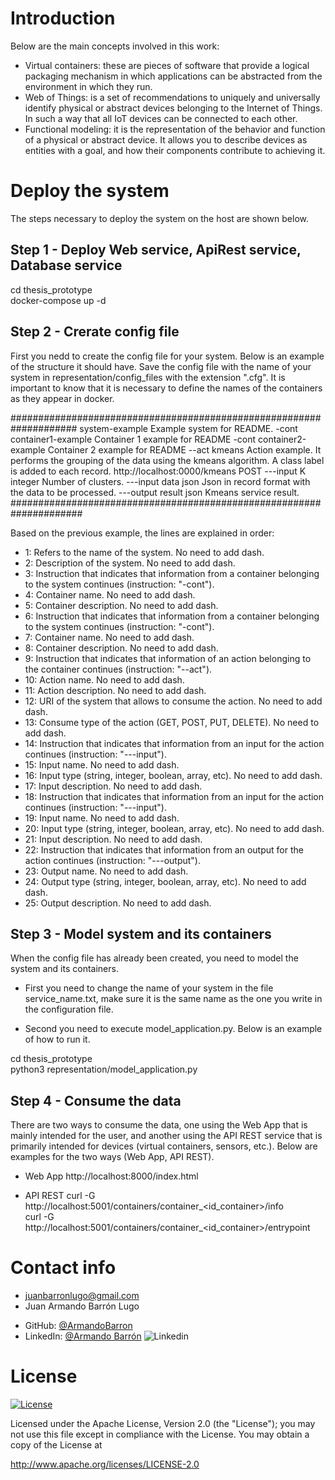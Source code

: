 # Introduction
Below are the main concepts involved in this work:
- Virtual containers: these are pieces of software that provide a logical packaging mechanism in which applications can be abstracted from the environment in which they run.
- Web of Things: is a set of recommendations to uniquely and universally identify physical or abstract devices belonging to the Internet of Things. In such a way that all IoT devices can be connected to each other.
- Functional modeling: it is the representation of the behavior and function of a physical or abstract device. It allows you to describe devices as entities with a goal, and how their components contribute to achieving it.

# Deploy the system
The steps necessary to deploy the system on the host are shown below.

## Step 1 - Deploy Web service, ApiRest service, Database service

cd thesis_prototype <br>
docker-compose up -d

## Step 2 - Crerate config file
First you nedd to create the config file for your system. Below is an example of the structure it should have. Save the config file with the name of your system in representation/config_files with the extension ".cfg". It is important to know that it is necessary to define the names of the containers as they appear in docker. <br>

####################################################################
system-example
Example system for README.
-cont
container1-example
Container 1 example for README
-cont
container2-example
Container 2 example for README
--act
kmeans
Action example. It performs the grouping of the data using the kmeans algorithm. A class label is added to each record.
http://localhost:0000/kmeans
POST
---input
K
integer
Number of clusters.
---input
data
json
Json in record format with the data to be processed.
---output
result
json
Kmeans service result.
#####################################################################

Based on the previous example, the lines are explained in order:
- 1: Refers to the name of the system. No need to add dash.
- 2: Description of the system. No need to add dash.
- 3: Instruction that indicates that information from a container belonging to the system continues (instruction: "-cont").
- 4: Container name. No need to add dash.
- 5: Container description. No need to add dash.
- 6: Instruction that indicates that information from a container belonging to the system continues (instruction: "-cont").
- 7: Container name. No need to add dash.
- 8: Container description. No need to add dash.
- 9: Instruction that indicates that information of an action belonging to the container continues (instruction: "--act").
- 10: Action name. No need to add dash.
- 11: Action description. No need to add dash.
- 12: URI of the system that allows to consume the action. No need to add dash.
- 13: Consume type of the action (GET, POST, PUT, DELETE). No need to add dash.
- 14: Instruction that indicates that information from an input for the action continues (instruction: "---input").
- 15: Input name. No need to add dash.
- 16: Input type (string, integer, boolean, array, etc). No need to add dash.
- 17: Input description. No need to add dash.
- 18: Instruction that indicates that information from an input for the action continues (instruction: "---input").
- 19: Input name. No need to add dash.
- 20: Input type (string, integer, boolean, array, etc). No need to add dash.
- 21: Input description. No need to add dash.
- 22: Instruction that indicates that information from an output for the action continues (instruction: "---output").
- 23: Output name. No need to add dash.
- 24: Output type (string, integer, boolean, array, etc). No need to add dash.
- 25: Output description. No need to add dash.

## Step 3 - Model system and its containers
When the config file has already been created, you need to model the system and its containers. <br>

- First you need to change the name of your system in the file service_name.txt, make sure it is the same name as the one you write in the configuration file. <br>

- Second you need to execute model_application.py. Below is an example of how to run it.

cd thesis_prototype <br>
python3 representation/model_application.py <br>

## Step 4 - Consume the data
There are two ways to consume the data, one using the Web App that is mainly intended for the user, and another using the API REST service that is primarily intended for devices (virtual containers, sensors, etc.). Below are examples for the two ways (Web App, API REST). <br>

* Web App
http://localhost:8000/index.html 

* API REST
curl -G http://localhost:5001/containers/container_<id_container>/info <br>
curl -G http://localhost:5001/containers/container_<id_container>/entrypoint <br>

# Contact info
- juanbarronlugo@gmail.com
- Juan Armando Barrón Lugo
* GitHub: [@ArmandoBarron](https://github.com/ArmandoBarron)
* LinkedIn: [@Armando Barrón](https://www.linkedin.com/in/armando-barr%C3%B3n-52298310b) 
![Linkedin](https://i.stack.imgur.com/gVE0j.png)


# License

[![License](https://img.shields.io/badge/License-Apache_2.0-blue.svg)](https://opensource.org/licenses/Apache-2.0)


Licensed under the Apache License, Version 2.0 (the "License"); you may not use this file except in compliance with the License. You may obtain a copy of the License at

http://www.apache.org/licenses/LICENSE-2.0
